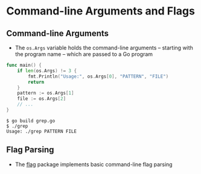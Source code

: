 # Command-line Arguments and Flags

## Command-line Arguments

* The `os.Args` variable holds the command-line arguments – starting with the program name – which are passed to a Go program

```go
func main() {
    if len(os.Args) != 3 {
        fmt.Println("Usage:", os.Args[0], "PATTERN", "FILE")
        return
    }
    pattern := os.Args[1]
    file := os.Args[2]
    // ...
}
```

```text
$ go build grep.go
$ ./grep
Usage: ./grep PATTERN FILE
```

## Flag Parsing

* The [flag](https://golang.org/pkg/flag/) package implements basic command-line flag parsing

